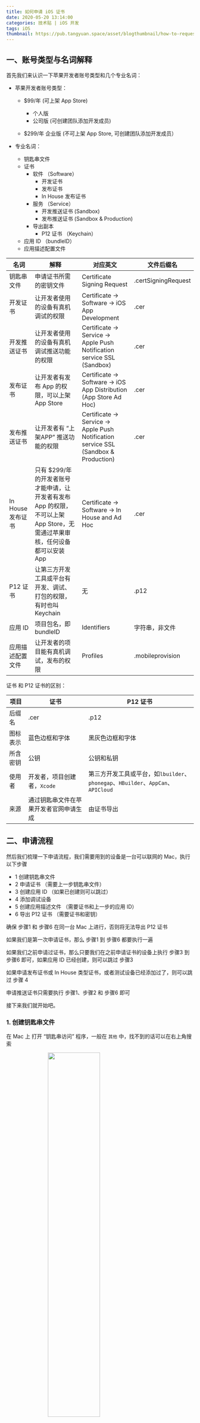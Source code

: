 ```yaml
---
title: 如何申请 iOS 证书
date: 2020-05-20 13:14:00
categories: 技术贴 | iOS 开发
tags: iOS
thumbnail: https://pub.tangyuan.space/asset/blogthumbnail/how-to-request-the-ios-certificate/thumbnail.png
---
```


## 一、账号类型与名词解释

首先我们来认识一下苹果开发者账号类型和几个专业名词：

- 苹果开发者账号类型：

	- $99/年 (可上架 App Store)
		- 个人版
		- 公司版 (可创建团队添加开发成员)

	- $299/年 企业版 (不可上架 App Store, 可创建团队添加开发成员）


- 专业名词：

	- 钥匙串文件
	- 证书
		- 软件 （Software）
			- 开发证书
			- 发布证书
			- In House 发布证书
		- 服务 （Service）
			- 开发推送证书 (Sandbox)
			- 发布推送证书 (Sandbox & Production)
		- 导出副本
			- P12 证书 （Keychain）
	- 应用 ID （bundleID）
	- 应用描述配置文件


| 名词 | 解释 | 对应英文 | 文件后缀名 |
| - | - | - | - |
| 钥匙串文件 | 申请证书所需的密钥文件 | Certificate Signing Request | .certSigningRequest |
| 开发证书 | 让开发者使用的设备有真机调试的权限 | Certificate -> Software -> iOS App Development | .cer |
| 开发推送证书 | 让开发者使用的设备有真机调试推送功能的权限 | Certificate -> Service -> Apple Push Notification service SSL (Sandbox) | .cer |
| 发布证书 | 让开发者有发布 App 的权限，可以上架 App Store | Certificate ->  Software -> iOS App Distribution (App Store Ad Hoc)| .cer |
| 发布推送证书 | 让开发者有 “上架APP” 推送功能的权限 | Certificate -> Service ->  Apple Push Notification service SSL (Sandbox & Production)   | .cer |
| In House 发布证书 | 只有 $299/年 的开发者账号才能申请，让开发者有发布 App 的权限，不可以上架 App Store，无需通过苹果审核，任何设备都可以安装 App | Certificate -> Software ->  In House and Ad Hoc | .cer |
| P12 证书 | 让第三方开发工具或平台有开发、调试、打包的权限，有时也叫 Keychain | 无 | .p12 |
| 应用 ID | 项目包名，即 bundleID | Identifiers  | 字符串，非文件 |
| 应用描述配置文件 | 让开发者的项目能有真机调试，发布的权限 | Profiles | .mobileprovision |

证书 和 P12 证书的区别：

| 项目 | 证书 | P12 证书 |
| - | - | - |
| 后缀名 | .cer | .p12 |
| 图标表示 | 蓝色边框和字体 | 黑灰色边框和字体 |
| 所含密钥 | 公钥 | 公钥和私钥 |
| 使用者 | 开发者，项目创建者，`Xcode` | 第三方开发工具或平台，如`lbuilder`、`phonegap`、`HBuilder`、`AppCan`、`APICloud` |
| 来源 | 通过钥匙串文件在苹果开发者官网申请生成 | 由证书导出 |


## 二、申请流程

然后我们梳理一下申请流程，我们需要用到的设备是一台可以联网的 Mac，执行以下步骤

- 1 创建钥匙串文件
- 2 申请证书 （需要上一步钥匙串文件）
- 3 创建应用 ID （如果已创建则可以跳过）
- 4 添加调试设备
- 5 创建应用描述文件 （需要证书和上一步的应用 ID）
- 6 导出 P12 证书 （需要证书和密钥）

确保 步骤1 和 步骤6 在同一台 Mac 上进行，否则将无法导出 P12 证书

如果我们是第一次申请证书，那么 步骤1 到 步骤6 都要执行一遍

如果我们之前申请过证书，那么只要我们在之前申请证书的设备上执行 步骤3 到 步骤6 即可，如果应用 ID 已经创建，则可以跳过 步骤3

如果申请发布证书或 In House 类型证书，或者测试设备已经添加过了，则可以跳过 步骤 4

申请推送证书只需要执行 步骤1、步骤2 和 步骤6 即可


接下来我们就开始吧。

### 1. 创建钥匙串文件

在 Mac 上 打开 “钥匙串访问” 程序，一般在 `其他` 中，找不到的话可以在右上角搜索

<img src="https://pub.tangyuan.space/asset/blogthumbnail/how-to-request-the-ios-certificate/0.png" width="50%" style="display:block;margin:0 auto;min-width: 280px">

然后点击上方钥匙串访问栏->证书助理->从证书颁发机构请求证书…

<img src="https://pub.tangyuan.space/asset/blogthumbnail/how-to-request-the-ios-certificate/0-1.png" width="50%" style="display:block;margin:0 auto;min-width: 280px">

填写一个邮箱地址，选择 “存储到磁盘”，点击继续

<img src="https://pub.tangyuan.space/asset/blogthumbnail/how-to-request-the-ios-certificate/0-2.png" width="50%" style="display:block;margin:0 auto;min-width: 280px">

文件名称为 `CertificateSigningRequest.certSigningRequest`，选择保存位置，点击 “存储” 保存到指定路径下，钥匙串文件就创建完成了。

<div style="width: 100%;display: flex;justify-content: center;flex-wrap: wrap;">
	<img src="https://pub.tangyuan.space/asset/blogthumbnail/how-to-request-the-ios-certificate/0-3.png" style="display:block;margin:0 10px">
	<img src="https://pub.tangyuan.space/asset/blogthumbnail/how-to-request-the-ios-certificate/0-4.png" style="display:block;margin:0 10px">
</div>

### 2. 申请证书

登录 苹果开发者网站 `https://developer.apple.com`, 点击 `Account`

<img src="https://pub.tangyuan.space/asset/blogthumbnail/how-to-request-the-ios-certificate/1-0.png" width="50%" style="display:block;margin:0 auto;min-width: 280px">

输入 苹果开发者帐号和密码 登录

<img src="https://pub.tangyuan.space/asset/blogthumbnail/how-to-request-the-ios-certificate/1-1.png" width="50%" style="display:block;margin:0 auto;min-width: 280px">

在左侧菜单栏中或者中间内容区域点击 `Certificates, Identifiers & Profiles` 进入 “证书、ID、描述文件” 管理

<img src="https://pub.tangyuan.space/asset/blogthumbnail/how-to-request-the-ios-certificate/1-2.png" width="50%" style="display:block;margin:0 auto;min-width: 280px">

在证书管理页面，可以看到所有已经申请的证书及描述文件；在 `Certificates`栏目下点击页面的加号来创建一个新的证书：

<img src="https://pub.tangyuan.space/asset/blogthumbnail/how-to-request-the-ios-certificate/1-3.png" width="50%" style="display:block;margin:0 auto;min-width: 280px">


如果我们要申请 APP 开发证书，则在 `Software` 栏下选中我们要申请的证书类型， 

- 如果我们的账号类型是 **$99/年**,

	- 如果我们是 **Xcode** 原生开发，则选择对应的 开发证书 `Apple Development` 或发布证书 `Apple Distribution`
	- 否则我们 开发证书选择 `iOS App Development` , 发布证书选择 `iOS Distribution (App Store and Ad Hoc)`

- 如果我们的账号类型是 **$299/年**,

	- 选择 **In House and Ad Hoc**


<img src="https://pub.tangyuan.space/asset/blogthumbnail/how-to-request-the-ios-certificate/1-4-software.png" width="50%" style="display:block;margin:0 auto;min-width: 280px">

如果我们要申请 推送服务 证书，则在 `Service` 栏下选中我们要申请的证书类型

- 开发推送证书选择 `Apple Push Notification service SSL (Sandbox)`
- 发布推送证书选择 `Apple Push Notification service SSL (Sandbox & Production)`

<img src="https://pub.tangyuan.space/asset/blogthumbnail/how-to-request-the-ios-certificate/1-4-service.png" width="50%" style="display:block;margin:0 auto;min-width: 280px">

然后点击 `Continue`：


接下来需要用到 步骤1 生成的证书请求文件，也就是钥匙串文件，点击 `Choose File...` 选择刚刚保存到本地的 `CertificateSigningRequest.certSigningRequest` 文件，点击 `Continue` 生成证书文件：

<img src="https://pub.tangyuan.space/asset/blogthumbnail/how-to-request-the-ios-certificate/1-5.png" width="50%" style="display:block;margin:0 auto;min-width: 280px">

生成证书后选择 `Download` 将证书下到本地：

<img src="https://pub.tangyuan.space/asset/blogthumbnail/how-to-request-the-ios-certificate/1-6.png" width="50%" style="display:block;margin:0 auto;min-width: 280px">

### 3. 创建应用 ID （App ID，Bundle ID）

选择页面的 `Identifiers` 可查看到已申请的所有 App 应用标识，点击页面上的加号来创建一个新的应用标识：

<img src="https://pub.tangyuan.space/asset/blogthumbnail/how-to-request-the-ios-certificate/3-0.png" width="50%" style="display:block;margin:0 auto;min-width: 280px">

选择标识类型为 `App IDs`，然后点击 `Continue`

<img src="https://pub.tangyuan.space/asset/blogthumbnail/how-to-request-the-ios-certificate/3-1.png" width="50%" style="display:block;margin:0 auto;min-width: 280px">

平台选择 `iOS，tvOS，watchOS`，Bundle ID 选择 `Explicit`，在 `Description`中填写描述，然后填写 `Bundle ID`，`Bundle ID` 要保持唯一性，建议填写反域名加应用标识的格式 如：`com.xxx.myappname`， 然后点击 `Continue`

注意：在第三方开发平台中 App 提交云端打包时界面上的 AppID 栏或者在证书配置里填写的就是这个 `Bundle ID`

<img src="https://pub.tangyuan.space/asset/blogthumbnail/how-to-request-the-ios-certificate/3-2.png" width="50%" style="display:block;margin:0 auto;min-width: 280px">

接下来需要选择应用需要使用的服务（如需要使用到消息推送功能，则选择`Push Notifications`），然后点击 `Continue`
注意：如果 App 要上架 App Store, 用不到的服务一定不要勾选，以免响应审核

<img src="https://pub.tangyuan.space/asset/blogthumbnail/how-to-request-the-ios-certificate/3-3.png" width="50%" style="display:block;margin:0 auto;min-width: 280px">


确认后选择提交，回到 `identifiers` 页面即可看到刚创建的应用 ID：

<img src="https://pub.tangyuan.space/asset/blogthumbnail/how-to-request-the-ios-certificate/3-4.png" width="50%" style="display:block;margin:0 auto;min-width: 280px">


至此，应用 ID 已经创建完毕。


### 4. 添加调试设备

开发描述文件必须绑定调试设备，只有授权的设备才可以直接安装 App，所以在申请开发描述文件之前，先添加调试的设备，如果已经添加设备，可跳过此步骤。
在证书管理页面选择 `Devices`，可查看到已添加的所有设备信息，点击页面上的加号来添加一个新设备：

<img src="https://pub.tangyuan.space/asset/blogthumbnail/how-to-request-the-ios-certificate/4-0.png" width="50%" style="display:block;margin:0 auto;min-width: 280px">


填写设备名称 和 UDID（设备标识）：

<img src="https://pub.tangyuan.space/asset/blogthumbnail/how-to-request-the-ios-certificate/4-1.png" width="50%" style="display:block;margin:0 auto;min-width: 280px">


获取设备UDID方法，将设备连接到电脑，启动 iTunes，点击此区域可切换显示设备的 UDID，右键选择复制，输入完成后，点击 `Continue` 继续完成添加即可；

接下来继续申请描述文件

### 5. 创建应用描述文件

在证书管理页面选择 `Profile`，可查看到已申请的所有描述文件，点击页面上的加号来添加一个新的描述文件：

<img src="https://pub.tangyuan.space/asset/blogthumbnail/how-to-request-the-ios-certificate/5-0.png" width="50%" style="display:block;margin:0 auto;min-width: 280px">

选择我们要创建的描述文件类型，

- 如果我们的账号类型是 **$99/年**,

	- 如果我们要创建**开发描述文件**，则在 `Development` 栏下选中 `iOS App Development`

	- 如果我们要创建**发布描述文件**，则在 `Distribution`栏下选中 `App Store`


- 如果我们的账号类型是 **$299/年**,

	- 在 `Distribution`栏下选择 **In House**


点击`Continue`按钮：

<div style="width: 100%;display: flex;justify-content: center;flex-wrap: wrap;">
	<img src="https://pub.tangyuan.space/asset/blogthumbnail/how-to-request-the-ios-certificate/5-1.png" width="50%" style="display:block;margin:0 auto;min-width: 280px">
	<img src="https://pub.tangyuan.space/asset/blogthumbnail/how-to-request-the-ios-certificate/5-1-inhouse.png" width="50%" style="display:block;margin:0 auto;min-width: 280px">
</div>

这里要选择 步骤3 创建的 应用 ID （App ID，Bundle ID），点击`Continue`：

<img src="https://pub.tangyuan.space/asset/blogthumbnail/how-to-request-the-ios-certificate/5-2.png" width="50%" style="display:block;margin:0 auto;min-width: 280px">

接下来选择需要绑定的证书，也就是 步骤2 申请的证书， 点击`Continue`：

<img src="https://pub.tangyuan.space/asset/blogthumbnail/how-to-request-the-ios-certificate/5-3.png" width="50%" style="display:block;margin:0 auto;min-width: 280px">

从2020年春季开始，只有具有关联的部署描述的应用ID才有资格生成新的 In House 配置文件。

<img src="https://pub.tangyuan.space/asset/blogthumbnail/how-to-request-the-ios-certificate/5-3-nocer.png" width="50%" style="display:block;margin:0 auto;min-width: 280px">

如果要创建的是开发描述文件，则要选择授权调试设备，这里建议直接勾选 `Select All`，点击 `Continue`：

<img src="https://pub.tangyuan.space/asset/blogthumbnail/how-to-request-the-ios-certificate/5-4.png" width="50%" style="display:block;margin:0 auto;min-width: 280px">

输入描述文件的名称, 点击 `Generate` 生成描述文件：

<img src="https://pub.tangyuan.space/asset/blogthumbnail/how-to-request-the-ios-certificate/5-5.png" width="50%" style="display:block;margin:0 auto;min-width: 280px">

点击 `Download` 下载保存开发描述文件（文件后缀为 .mobileprovision）

<img src="https://pub.tangyuan.space/asset/blogthumbnail/how-to-request-the-ios-certificate/5-6.png" width="50%" style="display:block;margin:0 auto;min-width: 280px">

至此，对应的描述文件（.mobileprovision) 创建完成;


### 6. 导出 P12 证书


双击 步骤2 下载的证书, 打开证书将其安装到钥匙串，若弹出安装提示，选择安装到`登录`，在钥匙串中找到安装的证书

若提示此证书是由未知颁发机构签名的

请下载` Apple Worldwide Developer Relations Certification Authority`证书进行安装

地址[http://developer.apple.com/certificationauthority/AppleWWDRCA.cer](http://developer.apple.com/certificationauthority/AppleWWDRCA.cer)

在左边选择 `登录` 和 `我的证书`，找到证书，在证书上面点击鼠标右键，然后在菜单中选择导出证书，如图：

<img src="https://pub.tangyuan.space/asset/blogthumbnail/how-to-request-the-ios-certificate/6-0.png" style="display:block;margin:0 auto;min-width: 280px">

在弹出页面中指定证书名，点击存储，然后输入证书密码（此密码在第三方开发平台页面输入），点击好，生成 p12 格式证书。

<img src="https://pub.tangyuan.space/asset/blogthumbnail/how-to-request-the-ios-certificate/6-1.png" style="display:block;margin:0 auto;min-width: 280px">

至此，我们现在 有了 

- 1. 钥匙串文件
- 2. 证书（或推送证书），分**[开发，发布，In House]**类型
- 3. 应用 ID （Bundle ID）
- 4. 证书导出的 P12证书（或推送证书导出的 推送P12证书），分**[开发，发布，In House]**类型
- 5. 应用描述文件，分**[开发，发布，In House]**类型

一般第三方平台所需要的是 `证书导出的 P12证书` 和 `应用描述文件`，同时需要填写 `应用 ID` 和导出 P12 证书时设置的密码。


### 参考资料
- [苹果开发者账号的区别，发布方式In-House和Ad Hoc区别](https://blog.csdn.net/weixin_34408717/article/details/90338084?utm_medium=distribute.pc_relevant.none-task-blog-baidujs-2)
- [iOS证书(.p12)和描述文件(.mobileprovision)申请](https://ask.dcloud.net.cn/article/152)
- [iOS证书及描述文件制作流程](https://docs.apicloud.com/Dev-Guide/iOS-License-Application-Guidance#2)